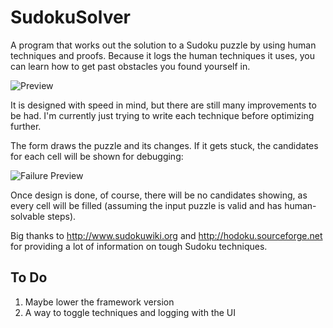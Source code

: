 # SudokuSolver

A program that works out the solution to a Sudoku puzzle by using human techniques and proofs.
Because it logs the human techniques it uses, you can learn how to get past obstacles you found yourself in.

![Preview](https://i.imgur.com/ERLFyc6.gif)

It is designed with speed in mind, but there are still many improvements to be had. I'm currently just trying to write each technique before optimizing further.

The form draws the puzzle and its changes. If it gets stuck, the candidates for each cell will be shown for debugging:

![Failure Preview](https://i.imgur.com/WE7UMun.png)

Once design is done, of course, there will be no candidates showing, as every cell will be filled (assuming the input puzzle is valid and has human-solvable steps).

Big thanks to http://www.sudokuwiki.org and http://hodoku.sourceforge.net for providing a lot of information on tough Sudoku techniques.

## To Do

1. Maybe lower the framework version
2. A way to toggle techniques and logging with the UI